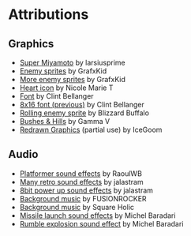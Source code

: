 # Attributions

## Graphics

* [Super Miyamoto](https://opengameart.org/content/super-miyamoto) by larsiusprime
* [Enemy sprites](https://opengameart.org/content/arcade-platformer-assets) by GrafxKid
* [More enemy sprites](https://opengameart.org/content/classic-hero-and-baddies-pack) by GrafxKid
* [Heart icon](https://opengameart.org/content/heart-1616) by Nicole Marie T
* [Font](https://opengameart.org/content/good-neighbors-pixel-font) by Clint Bellanger
* [8x16 font (previous)](https://opengameart.org/content/bitmap-font) by Clint Bellanger
* [Rolling enemy sprite](https://www.smwcentral.net/?p=section&a=details&id=22033) by Blizzard Buffalo
* [Bushes & Hills](https://www.smwcentral.net/?p=section&a=details&id=13141) by Gamma V
* [Redrawn Graphics](https://www.romhacking.net/hacks/2919/) (partial use) by IceGoom

## Audio

* [Platformer sound effects](https://opengameart.org/content/platform-small-sound-effect-pack) by RaoulWB
* [Many retro sound effects](https://opengameart.org/content/retro-game-sounds-volume-2) by jalastram
* [8bit power up sound effects](https://opengameart.org/content/8-bit-powerup-1) by jalastram
* [Background music](https://www.youtube.com/watch?v=AhSqF0mYz-A) by FUSIONROCKER
* [Background music](https://www.youtube.com/watch?v=vwP-SDtHd6A) by Square Holic
* [Missile launch sound effects](https://opengameart.org/content/4-projectile-launches) by Michel Baradari
* [Rumble explosion sound effect](https://opengameart.org/content/rumbleexplosion) by Michel Baradari
